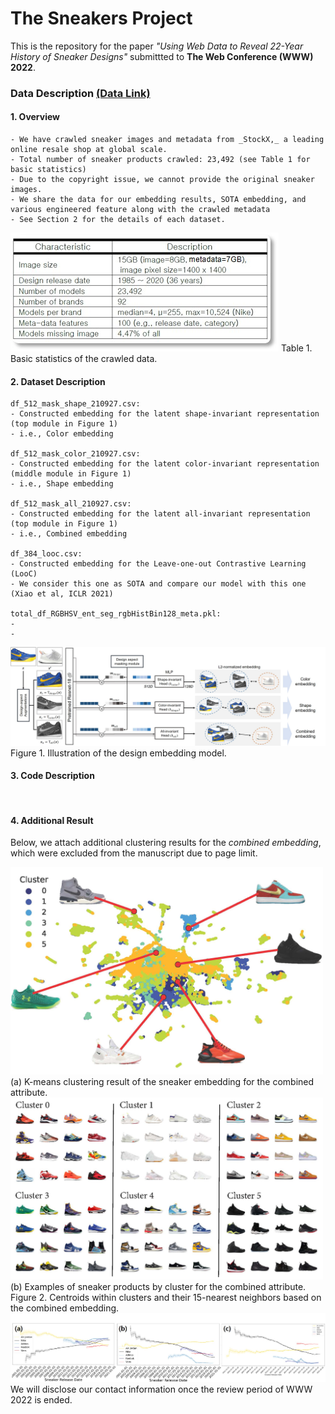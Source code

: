 # The Sneakers Project

This is the repository for the paper _"Using Web Data to Reveal 22-Year History of Sneaker Designs"_ submittted to **The Web Conference (WWW) 2022**.

### Data Description [(Data Link)](https://drive.google.com/drive/folders/1dYP4AFXGo_35-OS2yeRHeI4ZD_uFcPW_?usp=sharing)

#### 1. Overview
```
- We have crawled sneaker images and metadata from _StockX,_ a leading online resale shop at global scale.
- Total number of sneaker products crawled: 23,492 (see Table 1 for basic statistics)
- Due to the copyright issue, we cannot provide the original sneaker images.
- We share the data for our embedding results, SOTA embedding, and various engineered feature along with the crawled metadata
- See Section 2 for the details of each dataset.
```

<img src="./source/sneaker_table.jpg">
Table 1. Basic statistics of the crawled data.

#### 2. Dataset Description
```
df_512_mask_shape_210927.csv:
- Constructed embedding for the latent shape-invariant representation (top module in Figure 1)
- i.e., Color embedding

df_512_mask_color_210927.csv:
- Constructed embedding for the latent color-invariant representation (middle module in Figure 1)
- i.e., Shape embedding

df_512_mask_all_210927.csv:
- Constructed embedding for the latent all-invariant representation (top module in Figure 1)
- i.e., Combined embedding

df_384_looc.csv:
- Constructed embedding for the Leave-one-out Contrastive Learning (LooC)
- We consider this one as SOTA and compare our model with this one (Xiao et al, ICLR 2021)

total_df_RGBHSV_ent_seg_rgbHistBin128_meta.pkl:
- 
- 
```

<img src="./source/sneaker_embedding.jpg">
Figure 1. Illustration of the design embedding model.

#### 3. Code Description
```


```

#### 4. Additional Result

Below, we attach additional clustering results for the _combined embedding_, which were excluded from the manuscript due to page limit.

<img src="./source/combined_emb.jpg" style="width: 500px; height:auto;">
(a) K-means clustering result of the sneaker embedding for the combined attribute.

<img src="./source/combined_samples.jpg" style="width: 500px; height:auto;">
(b) Examples of sneaker products by cluster for the combined attribute.
Figure 2. Centroids within clusters and their 15-nearest neighbors based on the combined embedding.


<img src="./source/trend_sdi.jpg">



<br/>
We will disclose our contact information once the review period of WWW 2022 is ended.

<End of Document>


<!--
### Hi there 👋

**embSneakers/embSneakers** is a ✨ _special_ ✨ repository because its `README.md` (this file) appears on your GitHub profile.

Here are some ideas to get you started:

- 🔭 I’m currently working on ...
- 🌱 I’m currently learning ...
- 👯 I’m looking to collaborate on ...
- 🤔 I’m looking for help with ...
- 💬 Ask me about ...
- 📫 How to reach me: ...
- 😄 Pronouns: ...
- ⚡ Fun fact: ...
-->
